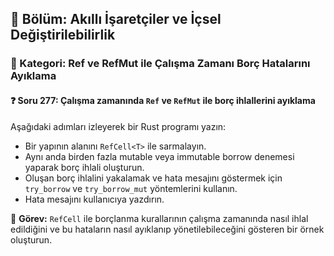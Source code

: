 ## 📘 Bölüm: Akıllı İşaretçiler ve İçsel Değiştirilebilirlik  
### 🔹 Kategori: Ref ve RefMut ile Çalışma Zamanı Borç Hatalarını Ayıklama  
#### ❓ Soru 277: Çalışma zamanında `Ref` ve `RefMut` ile borç ihlallerini ayıklama

Aşağıdaki adımları izleyerek bir Rust programı yazın:

- Bir yapının alanını `RefCell<T>` ile sarmalayın.
- Aynı anda birden fazla mutable veya immutable borrow denemesi yaparak borç ihlali oluşturun.
- Oluşan borç ihlalini yakalamak ve hata mesajını göstermek için `try_borrow` ve `try_borrow_mut` yöntemlerini kullanın.
- Hata mesajını kullanıcıya yazdırın.

🔧 **Görev:** `RefCell` ile borçlanma kurallarının çalışma zamanında nasıl ihlal edildiğini ve bu hataların nasıl ayıklanıp yönetilebileceğini gösteren bir örnek oluşturun.
